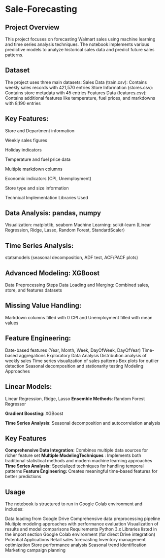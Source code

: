 # Sale-Forecasting

## Project Overview
This project focuses on forecasting Walmart sales using machine learning and time series analysis techniques. The notebook implements various predictive models to analyze historical sales data and predict future sales patterns.

## Dataset
The project uses three main datasets:
Sales Data (train.csv): Contains weekly sales records with 421,570 entries
Store Information (stores.csv): Contains store metadata with 45 entries
Features Data (features.csv): Contains additional features like temperature, fuel prices, and markdowns with 8,190 entries

## Key Features:
Store and Department information

Weekly sales figures

Holiday indicators

Temperature and fuel price data

Multiple markdown columns

Economic indicators (CPI, Unemployment)

Store type and size information

Technical Implementation
Libraries Used
## Data Analysis: pandas, numpy
Visualization: matplotlib, seaborn
Machine Learning: scikit-learn (Linear Regression, Ridge, Lasso, Random Forest, StandardScaler)
## Time Series Analysis: 
statsmodels (seasonal decomposition, ADF test, ACF/PACF plots)
## Advanced Modeling: XGBoost
Data Preprocessing Steps
Data Loading and Merging: Combined sales, store, and features datasets

## Missing Value Handling:

Markdown columns filled with 0
CPI and Unemployment filled with mean values

## Feature Engineering:
Date-based features (Year, Month, Week, DayOfWeek, DayOfYear)
Time-based aggregations
Exploratory Data Analysis
Distribution analysis of weekly sales
Time series visualization of sales patterns
Box plots for outlier detection
Seasonal decomposition and stationarity testing
Modeling Approaches
## Linear Models: 
Linear Regression, Ridge, Lasso
**Ensemble Methods**: Random Forest Regressor

**Gradient Boosting**: XGBoost

**Time Series Analysis**: Seasonal decomposition and autocorrelation analysis

## Key Features
**Comprehensive Data Integration**: Combines multiple data sources for richer feature set
**Multiple ModelingTechniques** : Implements both traditional statistical methods and modern machine learning approaches
**Time Series Analysis:** Specialized techniques for handling temporal patterns
**Feature Engineering:** Creates meaningful time-based features for better predictions

## **Usage**
The notebook is structured to run in Google Colab environment and includes:

Data loading from Google Drive
Comprehensive data preprocessing pipeline
Multiple modeling approaches with performance evaluation
Visualization of results and model comparisons
Requirements
Python 3.x
Libraries listed in the import section
Google Colab environment (for direct Drive integration)
Potential Applications
Retail sales forecasting
Inventory management optimization
Store performance analysis
Seasonal trend identification
Marketing campaign planning
